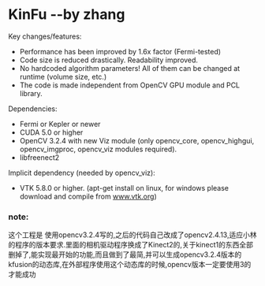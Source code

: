 KinFu --by zhang
============

 

Key changes/features:
* Performance has been improved by 1.6x factor (Fermi-tested)
* Code size is reduced drastically. Readability improved. 
* No hardcoded algorithm parameters! All of them can be changed at runtime (volume size, etc.)
* The code is made independent from OpenCV GPU module and PCL library. 

Dependencies:
* Fermi or Kepler or newer
* CUDA 5.0 or higher
* OpenCV 3.2.4 with new Viz module (only opencv_core, opencv_highgui, opencv_imgproc, opencv_viz modules required). 
* libfreenect2

Implicit dependency (needed by opencv_viz):
* VTK 5.8.0 or higher. (apt-get install on linux, for windows please download and compile from www.vtk.org)

### note:
这个工程是 使用opencv3.2.4写的,之后的代码自己改成了opencv2.4.13,适应小林的程序的版本要求.里面的相机驱动程序换成了Kinect2的,关于kinect1的东西全部删掉了,能实现最开始的功能,而且做到了最简,并可以生成opencv3.2.4版本的kfusion的动态库,在外部程序使用这个动态库的时候,opencv版本一定要使用3的才能成功



